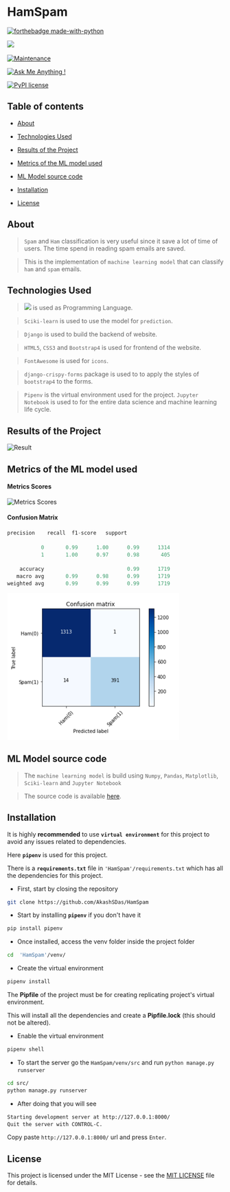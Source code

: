 
# HamSpam

  

  

[![forthebadge made-with-python](http://ForTheBadge.com/images/badges/made-with-python.svg)](https://www.python.org/)

  

[![](https://img.shields.io/badge/python-3.8-blue.svg)](https://www.python.org/downloads/release/python-380/)

  

[![Maintenance](https://img.shields.io/badge/Maintained%3F-yes-green.svg)](https://github.com/AkashSDas)

  

[![Ask Me Anything !](https://img.shields.io/badge/Ask%20me-anything-1abc9c.svg)](https://github.com/AkashSDas)

  

[![PyPI license](https://img.shields.io/pypi/l/ansicolortags.svg)](LICENSE)

  

  

## Table of contents

  

  

*  [About](#about)

  

*  [Technologies Used](#technologies-used)

* [Results of the Project](#results-of-the-project)

*  [Metrics of the ML model used](#metrics-of-the-ml-model-used)

  

*  [ML Model source code](#ml-model-source-code)

  

*  [Installation](#installation)

  

*  [License](#license)

  

  

## About

  

> `Spam` and `Ham` classification is very useful since it save a lot of time of users. The time spend in reading spam emails are saved.

  

> This is the implementation of `machine learning model` that can classify `ham` and `spam` emails.

  
  

## Technologies Used

> [![](https://img.shields.io/badge/python-3.8-blue.svg)](https://www.python.org/downloads/release/python-380/) is used as Programming Language.

  
  

> `Sciki-learn` is used to use the model for `prediction`.

  

> `Django` is used to build the backend of website.

  

> `HTML5`, `CSS3` and `Bootstrap4` is used for frontend of the website.

  

> `FontAwesome` is used for `icons`.

  

> `django-crispy-forms` package is used to to apply the styles of `bootstrap4` to the forms.

  

> `Pipenv` is the virtual environment used for the project. `Jupyter Notebook` is used to for the entire data science and machine learning life cycle.

## Results of the Project  

![Result](results-gif-and-video/results.gif)


## Metrics of the ML model used

  

#### Metrics Scores

  

![Metrics Scores](https://github.com/AkashSDas/HamSamp/blob/master/project-results-images/metrics-scores.png)

  

#### Confusion Matrix

  

```python
precision    recall  f1-score   support

           0       0.99      1.00      0.99      1314
           1       1.00      0.97      0.98       405

    accuracy                           0.99      1719
   macro avg       0.99      0.98      0.99      1719
weighted avg       0.99      0.99      0.99      1719
```

  

![Confusion Matrix](https://github.com/AkashSDas/HamSpam/blob/master/project-results-images/confusion-matrix.png)

  

## ML Model source code

  

> The `machine learning model` is build using `Numpy`, `Pandas`, `Matplotlib`, `Sciki-learn` and `Jupyter Notebook`

  

> The source code is available [here](https://github.com/AkashSDas/HamSpam).

  

## Installation

  

  

It is highly **recommended** to use **`virtual environment`** for this project to avoid any issues related to dependencies.

  

  

Here **`pipenv`** is used for this project.

  

  

There is a **`requirements.txt`** file in `'HamSpam'/requirements.txt` which has all the dependencies for this project.

  

  

- First, start by closing the repository

  

  

```bash
git clone https://github.com/AkashSDas/HamSpam
```

  

  

- Start by installing **`pipenv`** if you don't have it

  

```bash
pip install pipenv
```

  

  

- Once installed, access the venv folder inside the project folder

  

```bash
cd  'HamSpam'/venv/
```

  

  

- Create the virtual environment

  

```bash
pipenv install
```

  

The **Pipfile** of the project must be for creating replicating project's virtual environment.

  

  

This will install all the dependencies and create a **Pipfile.lock** (this should not be altered).

  

  

- Enable the virtual environment

  

```bash
pipenv shell
```


- To start the server go the `HamSpam/venv/src` and run `python manage.py runserver`
```bash
cd src/
python manage.py runserver
```

- After doing that you will see
```bash
Starting development server at http://127.0.0.1:8000/
Quit the server with CONTROL-C.
```
Copy paste `http://127.0.0.1:8000/` url and press `Enter`.
  



  

## License

  

  

This project is licensed under the MIT License - see the [MIT LICENSE](LICENSE) file for details.
